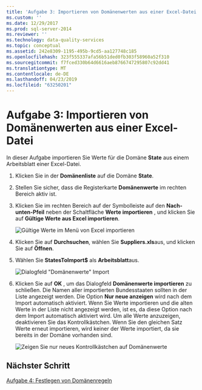 ```yaml
---
title: 'Aufgabe 3: Importieren von Domänenwerten aus einer Excel-Datei | Microsoft-Dokumentation'
ms.custom: ''
ms.date: 12/29/2017
ms.prod: sql-server-2014
ms.reviewer: ''
ms.technology: data-quality-services
ms.topic: conceptual
ms.assetid: 242e8309-1195-495b-9cd5-aa127748c185
ms.openlocfilehash: 323f555337afa56b51ded0fb303f58960a52f310
ms.sourcegitcommit: f7fced330b64d6616aeb8766747295807c92dd41
ms.translationtype: MT
ms.contentlocale: de-DE
ms.lasthandoff: 04/23/2019
ms.locfileid: "63250201"
---
```

# <a name="task-3-importing-domain-values-from-an-excel-file"></a>Aufgabe 3: Importieren von Domänenwerten aus einer Excel-Datei
  In dieser Aufgabe importieren Sie Werte für die Domäne **State** aus einem Arbeitsblatt einer Excel-Datei.  
  
1.  Klicken Sie in der **Domänenliste** auf die Domäne **State**.  
  
2.  Stellen Sie sicher, dass die Registerkarte **Domänenwerte** im rechten Bereich aktiv ist.  
  
3.  Klicken Sie im rechten Bereich auf der Symbolleiste auf den **Nach-unten-Pfeil** neben der Schaltfläche **Werte importieren** , und klicken Sie auf **Gültige Werte aus Excel importieren**.  
  
     ![Gültige Werte im Menü von Excel importieren](../../2014/tutorials/media/et-importingdomainvaluesfromanexcelfile-01.jpg "gültige Werte werden im Menü von Excel importieren.")  
  
4.  Klicken Sie auf **Durchsuchen**, wählen Sie **Suppliers.xls**aus, und klicken Sie auf **Öffnen**.  
  
5.  Wählen Sie **StatesToImport$** als **Arbeitsblatt**aus.  
  
     ![Dialogfeld "Domänenwerte" Import](../../2014/tutorials/media/et-importingdomainvaluesfromanexcelfile-02.jpg "im Dialogfeld \"Domänenwerte\" Importieren")  
  
6.  Klicken Sie auf **OK** , um das Dialogfeld **Domänenwerte importieren** zu schließen. Die Namen aller importierten Bundesstaaten sollten in der Liste angezeigt werden. Die Option **Nur neue anzeigen** wird nach dem Import automatisch aktiviert. Wenn Sie Werte importieren und die alten Werte in der Liste nicht angezeigt werden, ist es, da diese Option nach dem Import automatisch aktiviert wird. Um alle Werte anzuzeigen, deaktivieren Sie das Kontrollkästchen. Wenn Sie den gleichen Satz Werte erneut importieren, wird keiner der Werte importiert, da sie bereits in der Domäne vorhanden sind.  
  
     ![Zeigen Sie nur neues Kontrollkästchen auf Domänenwerte](../../2014/tutorials/media/et-importingdomainvaluesfromanexcelfile-03.jpg "nur neues Kontrollkästchen auf Domänenwerte anzeigen")  
  
## <a name="next-step"></a>Nächster Schritt  
 [Aufgabe 4: Festlegen von Domänenregeln](../../2014/tutorials/task-4-setting-domain-rules.md)  
  
  
